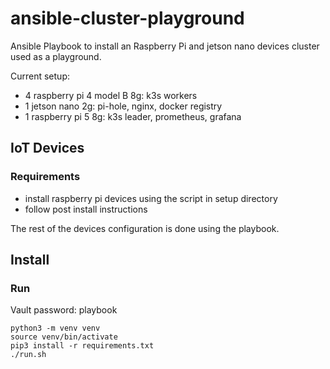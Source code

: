 # ansible-cluster-playground
Ansible Playbook to install an Raspberry Pi and jetson nano devices cluster used as a playground.

Current setup:
- 4 raspberry pi 4 model B 8g: k3s workers
- 1 jetson nano 2g: pi-hole, nginx, docker registry
- 1 raspberry pi 5 8g: k3s leader, prometheus, grafana

## IoT Devices

### Requirements
- install raspberry pi devices using the script in setup directory
- follow post install instructions

The rest of the devices configuration is done using the playbook.

## Install

### Run
Vault password: playbook

```shell
python3 -m venv venv
source venv/bin/activate
pip3 install -r requirements.txt
./run.sh
```
